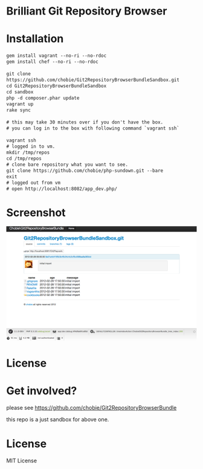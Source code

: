 # Brilliant Git Repository Browser


# Installation

````
gem install vagrant --no-ri --no-rdoc
gem install chef --no-ri --no-rdoc

git clone https://github.com/chobie/Git2RepositoryBrowserBundleSandbox.git
cd Git2RepositoryBrowserBundleSandbox
cd sandbox
php -d composer.phar update
vagrant up
rake sync

# this may take 30 minutes over if you don't have the box.
# you can log in to the box with following command `vagrant ssh`

vagrant ssh
# logged in to vm.
mkdir /tmp/repos
cd /tmp/repos
# clone bare repository what you want to see.
git clone https://github.com/chobie/php-sundown.git --bare
exit
# logged out from vm
# open http://localhost:8082/app_dev.php/
````


# Screenshot

[![screenshot](https://github.com/chobie/Git2RepositoryBrowserBundleSandbox/raw/master/images/git2repositorybrowserbundle.png)](http://travis-ci.org/chobie/fluent-logger-php)

# License

# Get involved?

please see https://github.com/chobie/Git2RepositoryBrowserBundle

this repo is a just sandbox for above one.

# License

MIT License
